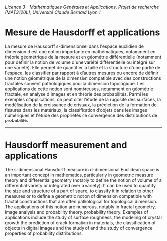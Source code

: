 *Licence 3 - Mathématiques Générales et Applications, Projet de recherche (MAT3120L), Université Claude Bernard Lyon 1*
# Mesure de Hausdorff et applications
La mesure de Hausdorff s-dimensionnel dans l'espace euclidien de dimension d est une notion importante en mathématiques, 
notamment en théorie géométrique de la mesure et en géométrie différentielle (notamment pour définir la notion de volume 
d'une variété différentielle ou intégré sur une variété). 
Elle permet de quantifier la taille et la structure d'une partie de l'espace, les classifier par rapport à d'autres mesures 
ou encore de définir une notion géométrique de la dimension compatible avec des constructions fractales souvent pathologiques 
pour la dimension topologique.
Les applications de cette notion sont nombreuses, notamment en géométrie fractale, en analyse d'images et en théorie des 
probabilités. Parmi les exemples d’applications, on peut citer l’étude de la rugosité des surfaces, la modélisation de la
croissance de cristaux, la prédiction de la formation de fissures dans les matériaux, la classification d’objets dans les images 
numériques et l'étude des propriétés de convergence des distributions de probabilité.
- - -
# Hausdorff measurement and applications
The s-dimensional Hausdorff measure in d-dimensional Euclidean space is an important concept in mathematics, 
particularly in geometric measure theory and differential geometry (notably to define the notion of volume 
of a differential variety or integrated over a variety). 
It can be used to quantify the size and structure of a part of space, to classify it in relation to other measures 
or to define a geometric notion of dimension compatible with fractal constructions that are often pathological 
for topological dimension.
The applications of this notion are numerous, notably in fractal geometry, image analysis and probability theory. 
probability theory. Examples of applications include the study of surface roughness, the modeling of crystal growth
the prediction of crack formation in materials, the classification of objects in digital images and the study of 
and the study of convergence properties of probability distributions.
